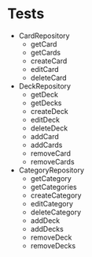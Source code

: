 # Tests

- CardRepository
  - getCard
  - getCards
  - createCard
  - editCard
  - deleteCard
- DeckRepository
  - getDeck
  - getDecks
  - createDeck
  - editDeck
  - deleteDeck
  - addCard
  - addCards
  - removeCard
  - removeCards
- CategoryRepository
  - getCategory
  - getCategories
  - createCategory
  - editCategory
  - deleteCategory
  - addDeck
  - addDecks
  - removeDeck
  - removeDecks